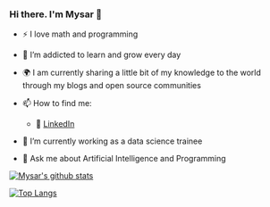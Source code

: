 ### Hi there. I'm Mysar 👋

- :zap: I love math and programming
- 🌱 I’m addicted to learn and grow every day
- :earth_africa: I am currently sharing a little bit of my knowledge to the world through my blogs and open source communities
- 📫 How to find me: 

  - :office: [LinkedIn](https://www.linkedin.com/in/mysar-ahmad-811a6b163/)

- 🔭 I’m currently working as a data science trainee
- 💬 Ask me about Artificial Intelligence and Programming

[![Mysar's github stats](https://github-readme-stats.vercel.app/api?username=mysarahmad&count_private=true&show_icons=true&theme=dracula&hide_rank=false)](https://github.com/mysarahmad?tab=repositories)

[![Top Langs](https://github-readme-stats.vercel.app/api/top-langs/?username=mysarahmad)](https://github.com/mysarahmad?tab=repositories)

